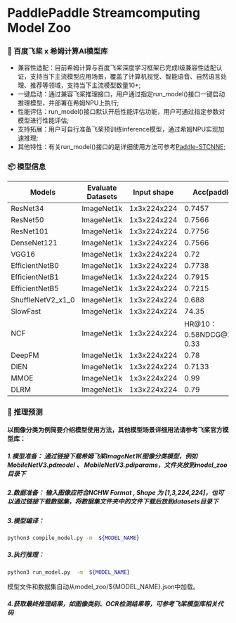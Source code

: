 # PaddlePaddle Streamcomputing Model Zoo
### 🤝 百度飞桨 x 希姆计算AI模型库
* 兼容性适配：目前希姆计算与百度飞桨深度学习框架已完成I级兼容性适配认证，支持当下主流模型应用场景，覆盖了计算机视觉、智能语音、自然语言处理、推荐等领域，支持当下主流模型数量10+;
* 一键启动：通过兼容飞桨推理接口，用户通过指定run_model()接口一键启动推理模型，并部署在希姆NPU上执行;
* 性能评估：run_model()接口默认开启性能评估功能，用户可通过指定参数对模型进行性能评估;
* 支持拓展：用户可自行准备飞桨预训练inference模型，通过希姆NPU实现加速推理;
* 其他特性：有关run_model()接口的是详细使用方法可参考[Paddle-STCNNE](Paddle-STCNNE.md);
        
### 📦 模型信息
| Models	                    | Evaluate Datasets|Input shape	| Acc(paddle)|Acc(STC NPU)|	Latency(s)(STC NPU) | Inference Model 
|-------------------------------|-------------------|-----------|------------------|------------------------|--------------------------|--------------|
|ResNet34	                    |ImageNet1k	     |1x3x224x224   |0.7457	                |0.7578	            |0.07 | [inference_model](https://pan.baidu.com/s/1nT_1K7kdjs6Ydq2Ctdyxzw?pwd=x033 ) 
|ResNet50	                |ImageNet1k	     |1x3x224x224   |0.7566	                |0.7549	            |0.959    | [inference_model](https://pan.baidu.com/s/1nT_1K7kdjs6Ydq2Ctdyxzw?pwd=x033 ) 
|ResNet101        	                |ImageNet1k	     |1x3x224x224   |0.7756               |0.7749	            |0.1051 | [inference_model](https://pan.baidu.com/s/1nT_1K7kdjs6Ydq2Ctdyxzw?pwd=x033 ) 
|DenseNet121	                        |ImageNet1k	     |1x3x224x224   |0.7566	                |0.7753	            |0.0845   | [inference_model](https://pan.baidu.com/s/1nT_1K7kdjs6Ydq2Ctdyxzw?pwd=x033 ) 
|VGG16	                    |ImageNet1k	     |1x3x224x224   | 0.72	                |0.7226	            |0.4364 | [inference_model](https://pan.baidu.com/s/1nT_1K7kdjs6Ydq2Ctdyxzw?pwd=x033 ) 
|EfficientNetB0	                        |ImageNet1k	     |1x3x224x224   |0.7738	                |0.8046	            |0.1258   | [inference_model](https://pan.baidu.com/s/1nT_1K7kdjs6Ydq2Ctdyxzw?pwd=x033 ) 
|EfficientNetB1        	            |ImageNet1k	     |1x3x224x224   |0.7915	                |0.8203	            |0.166     | [inference_model](https://pan.baidu.com/s/1nT_1K7kdjs6Ydq2Ctdyxzw?pwd=x033 ) 
|EfficientNetB5	                        |ImageNet1k	     |1x3x224x224   | 0.7215	                |0.8203	            |0.0395     | [inference_model](https://pan.baidu.com/s/1nT_1K7kdjs6Ydq2Ctdyxzw?pwd=x033 ) 
|ShuffleNetV2_x1_0	                        |ImageNet1k	     |1x3x224x224   |0.688                |0.6972	            |0.04    | [inference_model](https://pan.baidu.com/s/1nT_1K7kdjs6Ydq2Ctdyxzw?pwd=x033 )  
|SlowFast	                |ImageNet1k	     |1x3x224x224   |74.35	                |74.99	            |0.03      | [inference_model](https://pan.baidu.com/s/1nT_1K7kdjs6Ydq2Ctdyxzw?pwd=x033 )   
|NCF	                    |ImageNet1k	     |1x3x224x224   |HR@10：0.58NDCG@10：0.33|HR@10：0.60NDCG@10：0.33	            |0.01      | [inference_model](https://pan.baidu.com/s/1nT_1K7kdjs6Ydq2Ctdyxzw?pwd=x033 ) 
|DeepFM	                    |ImageNet1k	     |1x3x224x224   |0.78                |0.7745	            |0.044     | [inference_model](https://pan.baidu.com/s/1nT_1K7kdjs6Ydq2Ctdyxzw?pwd=x033 ) 
|DIEN	                |ImageNet1k	     |1x3x224x224   |0.7133	                |0.71332	            |2.968     | [inference_model](https://pan.baidu.com/s/1nT_1K7kdjs6Ydq2Ctdyxzw?pwd=x033 )   
|MMOE	                |ImageNet1k	     |1x3x224x224   |0.99                |0.9922            |0.0021    | [inference_model](https://pan.baidu.com/s/1nT_1K7kdjs6Ydq2Ctdyxzw?pwd=x033 )   
|DLRM	                |ImageNet1k	     |1x3x224x224   |0.79               |0.7869	            |0.01      | [inference_model](https://pan.baidu.com/s/1nT_1K7kdjs6Ydq2Ctdyxzw?pwd=x033 )   
### 🎈 推理预测
#### 以图像分类为例简要介绍模型使用方法，其他模型场景详细用法请参考飞桨官方模型库：

##### 1.模型准备： 通过链接下载希姆飞桨ImageNet1K图像分类模型，例如 MobileNetV3.pdmodel 、 MobileNetV3.pdiparams，文件夹放到model_zoo目录下
##### 2.数据准备： 输入图像应符合NCHW Format , Shape 为 [1,3,224,224]，也可以通过链接下载数据集，将数据集文件夹中的文件下载后放到datasets目录下
##### 3.模型编译：
```bash
python3 compile_model.py -m  ${MODEL_NAME}
```
##### 3.执行推理：
```bash
python3 run_model.py  -m  ${MODEL_NAME}
```
模型文件和数据集自动从model_zoo/${MODEL_NAME}.json中加载。
##### 4.获取最终推理结果，如图像类别、OCR检测结果等，可参考飞桨模型库相关代码     